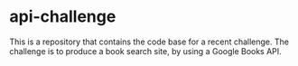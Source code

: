 # api-challenge

This is a repository that contains the code base for a recent challenge. The challenge is to produce a book search site, by using a Google Books API.
